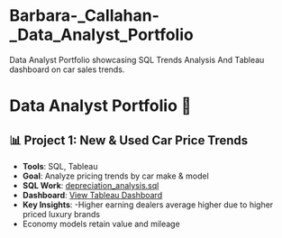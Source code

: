# Barbara-_Callahan-_Data_Analyst_Portfolio
Data Analyst Portfolio showcasing SQL Trends Analysis And Tableau dashboard on car sales  trends.



# Data Analyst Portfolio 🚀

## 📊 Project 1: New & Used Car Price Trends
- **Tools**: SQL, Tableau  
- **Goal**: Analyze pricing trends by car make & model  
- **SQL Work**: [depreciation_analysis.sql](depreciation_analysis.sql)  
- **Dashboard**: [View Tableau Dashboard](https://public.tableau.com/views/YourDashboardLink)  
- **Key Insights**:
-Higher earning dealers average higher due to higher priced luxury brands
- Economy models retain value and mileage
